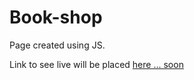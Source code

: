 # Book-shop

Page created using JS.

Link to see live will be placed [here ... soon](https://github.com/GintsM/book-shop) 
